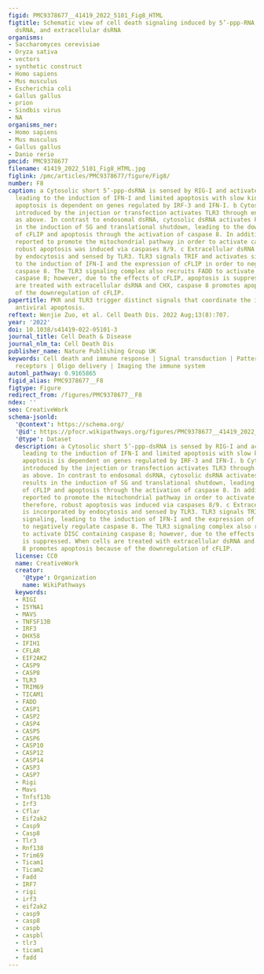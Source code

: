 ```yaml
---
figid: PMC9378677__41419_2022_5101_Fig8_HTML
figtitle: Schematic view of cell death signaling induced by 5’-ppp-RNA, cytosolic
  dsRNA, and extracellular dsRNA
organisms:
- Saccharomyces cerevisiae
- Oryza sativa
- vectors
- synthetic construct
- Homo sapiens
- Mus musculus
- Escherichia coli
- Gallus gallus
- prion
- Sindbis virus
- NA
organisms_ner:
- Homo sapiens
- Mus musculus
- Gallus gallus
- Danio rerio
pmcid: PMC9378677
filename: 41419_2022_5101_Fig8_HTML.jpg
figlink: /pmc/articles/PMC9378677/figure/Fig8/
number: F8
caption: a Cytosolic short 5’-ppp-dsRNA is sensed by RIG-I and activates signaling,
  leading to the induction of IFN-I and limited apoptosis with slow kinetics. This
  apoptosis is dependent on genes regulated by IRF-3 and IFN-I. b Cytosolic dsRNA
  introduced by the injection or transfection activates TLR3 through endosomal entrapment
  as above. In contrast to endosomal dsRNA, cytosolic dsRNA activates PKR, which results
  in the induction of SG and translational shutdown, leading to the downregulation
  of cFLIP and apoptosis through the activation of caspase 8. In addition, PKR was
  reported to promote the mitochondrial pathway in order to activate caspase 9; therefore,
  robust apoptosis was induced via caspases 8/9. c Extracellular dsRNA is incorporated
  by endocytosis and sensed by TLR3. TLR3 signals TRIF and activates signaling, leading
  to the induction of IFN-I and the expression of cFLIP in order to negatively regulate
  caspase 8. The TLR3 signaling complex also recruits FADD to activate DISC containing
  caspase 8; however, due to the effects of cFLIP, apoptosis is suppressed. When cells
  are treated with extracellular dsRNA and CHX, caspase 8 promotes apoptosis because
  of the downregulation of cFLIP.
papertitle: PKR and TLR3 trigger distinct signals that coordinate the induction of
  antiviral apoptosis.
reftext: Wenjie Zuo, et al. Cell Death Dis. 2022 Aug;13(8):707.
year: '2022'
doi: 10.1038/s41419-022-05101-3
journal_title: Cell Death & Disease
journal_nlm_ta: Cell Death Dis
publisher_name: Nature Publishing Group UK
keywords: Cell death and immune response | Signal transduction | Pattern recognition
  receptors | Oligo delivery | Imaging the immune system
automl_pathway: 0.9165865
figid_alias: PMC9378677__F8
figtype: Figure
redirect_from: /figures/PMC9378677__F8
ndex: ''
seo: CreativeWork
schema-jsonld:
  '@context': https://schema.org/
  '@id': https://pfocr.wikipathways.org/figures/PMC9378677__41419_2022_5101_Fig8_HTML.html
  '@type': Dataset
  description: a Cytosolic short 5’-ppp-dsRNA is sensed by RIG-I and activates signaling,
    leading to the induction of IFN-I and limited apoptosis with slow kinetics. This
    apoptosis is dependent on genes regulated by IRF-3 and IFN-I. b Cytosolic dsRNA
    introduced by the injection or transfection activates TLR3 through endosomal entrapment
    as above. In contrast to endosomal dsRNA, cytosolic dsRNA activates PKR, which
    results in the induction of SG and translational shutdown, leading to the downregulation
    of cFLIP and apoptosis through the activation of caspase 8. In addition, PKR was
    reported to promote the mitochondrial pathway in order to activate caspase 9;
    therefore, robust apoptosis was induced via caspases 8/9. c Extracellular dsRNA
    is incorporated by endocytosis and sensed by TLR3. TLR3 signals TRIF and activates
    signaling, leading to the induction of IFN-I and the expression of cFLIP in order
    to negatively regulate caspase 8. The TLR3 signaling complex also recruits FADD
    to activate DISC containing caspase 8; however, due to the effects of cFLIP, apoptosis
    is suppressed. When cells are treated with extracellular dsRNA and CHX, caspase
    8 promotes apoptosis because of the downregulation of cFLIP.
  license: CC0
  name: CreativeWork
  creator:
    '@type': Organization
    name: WikiPathways
  keywords:
  - RIGI
  - ISYNA1
  - MAVS
  - TNFSF13B
  - IRF3
  - DHX58
  - IFIH1
  - CFLAR
  - EIF2AK2
  - CASP9
  - CASP8
  - TLR3
  - TRIM69
  - TICAM1
  - FADD
  - CASP1
  - CASP2
  - CASP4
  - CASP5
  - CASP6
  - CASP10
  - CASP12
  - CASP14
  - CASP3
  - CASP7
  - Rigi
  - Mavs
  - Tnfsf13b
  - Irf3
  - Cflar
  - Eif2ak2
  - Casp9
  - Casp8
  - Tlr3
  - Rnf138
  - Trim69
  - Ticam1
  - Ticam2
  - Fadd
  - IRF7
  - rigi
  - irf3
  - eif2ak2
  - casp9
  - casp8
  - caspb
  - caspbl
  - tlr3
  - ticam1
  - fadd
---
```

